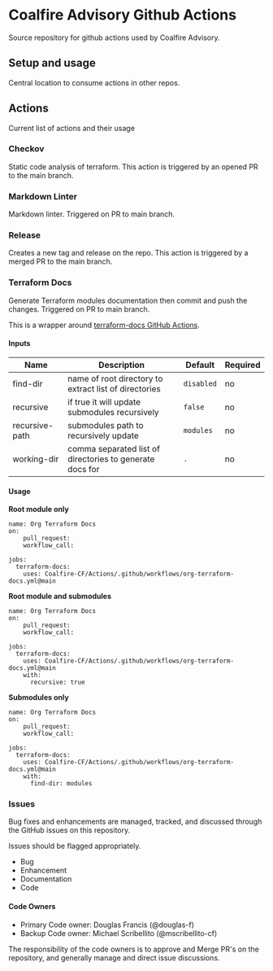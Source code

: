 # Coalfire Advisory Github Actions

Source repository for github actions used by Coalfire Advisory.

## Setup and usage

Central location to consume actions in other repos.

## Actions

Current list of actions and their usage

### Checkov

Static code analysis of terraform. This action is triggered by an opened PR to the main branch.

### Markdown Linter

Markdown linter. Triggered on PR to main branch.

### Release

Creates a new tag and release on the repo.  This action is triggered by a merged PR to the main branch.

### Terraform Docs

Generate Terraform modules documentation then commit and push the changes. Triggered on PR to main branch.

This is a wrapper around [terraform-docs GitHub Actions](https://github.com/terraform-docs/gh-actions).

#### Inputs

| Name | Description | Default | Required |
| ---- | ----------- | ------- | -------- |
| find-dir | name of root directory to extract list of directories | `disabled` | no |
| recursive | if true it will update submodules recursively | `false` | no |
| recursive-path | submodules path to recursively update | `modules` | no |
| working-dir | comma separated list of directories to generate docs for | `.` | no |

#### Usage

**Root module only**

```
name: Org Terraform Docs
on:
    pull_request:
    workflow_call:

jobs:
  terraform-docs:
    uses: Coalfire-CF/Actions/.github/workflows/org-terraform-docs.yml@main
```

**Root module and submodules**

```
name: Org Terraform Docs
on:
    pull_request:
    workflow_call:

jobs:
  terraform-docs:
    uses: Coalfire-CF/Actions/.github/workflows/org-terraform-docs.yml@main
    with:
      recursive: true
```

**Submodules only**

```
name: Org Terraform Docs
on:
    pull_request:
    workflow_call:

jobs:
  terraform-docs:
    uses: Coalfire-CF/Actions/.github/workflows/org-terraform-docs.yml@main
    with:
      find-dir: modules
```

### **Issues**

Bug fixes and enhancements are managed, tracked, and discussed through the GitHub issues on this repository.

Issues should be flagged appropriately.

- Bug
- Enhancement
- Documentation
- Code

#### Code Owners

- Primary Code owner: Douglas Francis (@douglas-f)
- Backup Code owner: Michael Scribellito (@mscribellito-cf)

The responsibility of the code owners is to approve and Merge PR's on the repository, and generally manage and direct issue discussions.